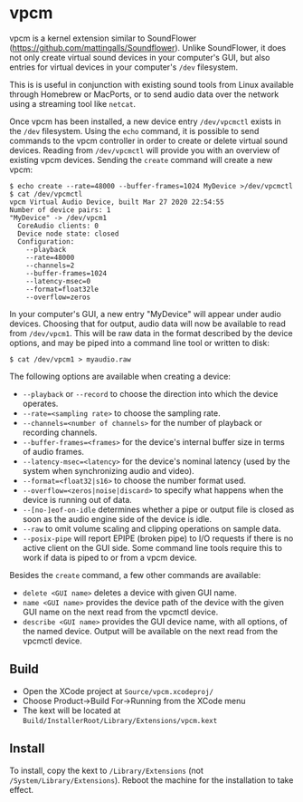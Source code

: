 
# vpcm

vpcm is a kernel extension similar to SoundFlower (https://github.com/mattingalls/Soundflower).
Unlike SoundFlower, it does not only create virtual sound devices in your computer's GUI, but also entries for virtual devices in your computer's `/dev` filesystem.

This is is useful in conjunction with existing sound tools from Linux available through Homebrew or MacPorts, or to send audio data over the network using a streaming tool like `netcat`.

Once vpcm has been installed, a new device entry `/dev/vpcmctl` exists in the `/dev` filesystem. Using the `echo` command, it is possible to send commands to the vpcm controller in order to create or delete virtual sound devices. Reading from `/dev/vpcmctl` will provide you with an overview of existing vpcm devices. Sending the `create` command will create a new vpcm:
```shell
$ echo create --rate=48000 --buffer-frames=1024 MyDevice >/dev/vpcmctl
$ cat /dev/vpcmctl
vpcm Virtual Audio Device, built Mar 27 2020 22:54:55
Number of device pairs: 1
"MyDevice" -> /dev/vpcm1
  CoreAudio clients: 0
  Device node state: closed
  Configuration:
	--playback
	--rate=48000
	--channels=2
	--buffer-frames=1024
	--latency-msec=0
	--format=float32le
	--overflow=zeros
```
In your computer's GUI, a new entry "MyDevice" will appear under audio devices. Choosing that for output, audio data will now be available to read from `/dev/vpcm1`. This will be raw data in the format described by the device options, and may be piped into a command line tool or written to disk:
```shell
$ cat /dev/vpcm1 > myaudio.raw
```
The following options are available when creating a device:
* `--playback` or `--record` to choose the direction into which the device operates.
* `--rate=<sampling rate>` to choose the sampling rate.
* `--channels=<number of channels>` for the number of playback or recording channels.
* `--buffer-frames=<frames>` for the device's internal buffer size in terms of audio frames.
* `--latency-msec=<latency>` for the device's nominal latency (used by the system when synchronizing audio and video).
* `--format=<float32|s16>` to choose the number format used.
* `--overflow=<zeros|noise|discard>` to specify what happens when the device is running out of data.
* `--[no-]eof-on-idle` determines whether a pipe or output file is closed as soon as the audio engine side of the device is idle.
* `--raw` to omit volume scaling and clipping operations on sample data.
* `--posix-pipe` will report EPIPE (broken pipe) to I/O requests if there is no active client on the GUI side. Some command line tools require this to work if data is piped to or from a vpcm device.

Besides the `create` command, a few other commands are available:
* `delete <GUI name>` deletes a device with given GUI name.
* `name <GUI name>` provides the device path of the device with the given GUI name on the next read from the vpcmctl device.
* `describe <GUI name>` provides the GUI device name, with all options, of the named device. Output will be available on the next read from the vpcmctl device.

## Build
* Open the XCode project at `Source/vpcm.xcodeproj/`
* Choose Product->Build For->Running from the XCode menu
* The kext will be located at `Build/InstallerRoot/Library/Extensions/vpcm.kext`

## Install
To install, copy the kext to `/Library/Extensions` (not `/System/Library/Extensions`).
Reboot the machine for the installation to take effect.
